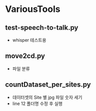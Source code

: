 # VariousTools

## test-speech-to-talk.py

  - whisper 테스트용

## move2cd.py

  - 파일 분류

## countDataset_per_sites.py

  - 데이터셋의 Site 별 jpg 파일 숫자 세기
  - line 12 폴더명 수정 후 실행